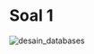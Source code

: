 # Soal 1
![desain_databases](https://user-images.githubusercontent.com/63898506/144749503-a0db7115-c820-4a64-8319-9a53fa85c242.png)